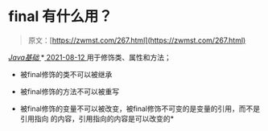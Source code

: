 <!--yml
category: 未分类
date: 0001-01-01 00:00:00
-->

# final 有什么用？

> 原文：[https://zwmst.com/267.html](https://zwmst.com/267.html)

   [ *Java基础* ](https://zwmst.com/java%e5%9f%ba%e7%a1%80)*[ <time datetime="2021-08-12T17:08:34+08:00"> 2021-08-12 </time> ](https://zwmst.com/267.html)  用于修饰类、属性和方法；

*   被final修饰的类不可以被继承

*   被final修饰的方法不可以被重写

*   被final修饰的变量不可以被改变，被final修饰不可变的是变量的引用，而不是引用指向 的内容，引用指向的内容是可以改变的*